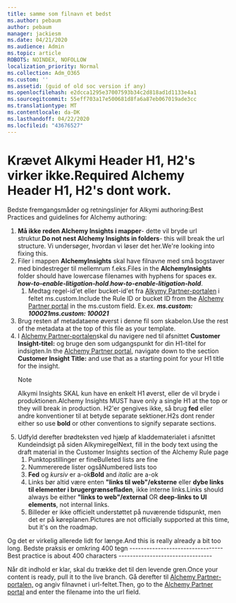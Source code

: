 ```yaml
---
title: samme som filnavn et bedst
ms.author: pebaum
author: pebaum
manager: jackiesm
ms.date: 04/21/2020
ms.audience: Admin
ms.topic: article
ROBOTS: NOINDEX, NOFOLLOW
localization_priority: Normal
ms.collection: Adm_O365
ms.custom: ''
ms.assetid: (guid of old soc version if any)
ms.openlocfilehash: e2dcca1295e37007593b34c2d818ad1d1133e4a1
ms.sourcegitcommit: 55eff703a17e500681d8fa6a87eb067019ade3cc
ms.translationtype: MT
ms.contentlocale: da-DK
ms.lasthandoff: 04/22/2020
ms.locfileid: "43676527"
---
```

# <a name="required-alchemy-header-h1-h2s-dont-work"></a><span data-ttu-id="bddb4-102">Krævet Alkymi Header H1, H2's virker ikke.</span><span class="sxs-lookup"><span data-stu-id="bddb4-102">Required Alchemy Header H1, H2's dont work.</span></span>
<span data-ttu-id="bddb4-103">Bedste fremgangsmåder og retningslinjer for Alkymi authoring:</span><span class="sxs-lookup"><span data-stu-id="bddb4-103">Best Practices and guidelines for Alchemy authoring:</span></span>

1. <span data-ttu-id="bddb4-104">**Må ikke reden Alchemy Insights i mapper**- dette vil bryde url struktur.</span><span class="sxs-lookup"><span data-stu-id="bddb4-104">**Do not nest Alchemy Insights in folders**- this will break the url structure.</span></span> <span data-ttu-id="bddb4-105">Vi undersøger, hvordan vi løser det her.</span><span class="sxs-lookup"><span data-stu-id="bddb4-105">We're looking into fixing this.</span></span>
1. <span data-ttu-id="bddb4-106">Filer i mappen **AlchemyInsights** skal have filnavne med små bogstaver med bindestreger til mellemrum f.eks.</span><span class="sxs-lookup"><span data-stu-id="bddb4-106">Files in the **AlchemyInsights** folder should have lowercase filenames with hyphens for spaces ex.</span></span> <span data-ttu-id="bddb4-107">***how-to-enable-litigation-hold***.</span><span class="sxs-lookup"><span data-stu-id="bddb4-107">***how-to-enable-litigation-hold***.</span></span>
    1. <span data-ttu-id="bddb4-108">Medtag regel-id'et eller bucket-id'et fra [Alkymy Partner-portalen](https://alchemyportal.azurewebsites.net) i feltet ms.custom.</span><span class="sxs-lookup"><span data-stu-id="bddb4-108">Include the Rule ID or bucket ID from the [Alchemy Partner portal](https://alchemyportal.azurewebsites.net) in the ms.custom field.</span></span> <span data-ttu-id="bddb4-109">Ex.</span><span class="sxs-lookup"><span data-stu-id="bddb4-109">ex.</span></span> <span data-ttu-id="bddb4-110">***ms.custom: 100021***</span><span class="sxs-lookup"><span data-stu-id="bddb4-110">***ms.custom: 100021***</span></span>
1. <span data-ttu-id="bddb4-111">Brug resten af metadataene øverst i denne fil som skabelon.</span><span class="sxs-lookup"><span data-stu-id="bddb4-111">Use the rest of the metadata at the top of this file as your template.</span></span>
1. <span data-ttu-id="bddb4-112">I [Alchemy Partner-portalen](https://alchemyportal.azurewebsites.net)skal du navigere ned til afsnittet **Customer Insight-titel:** og bruge den som udgangspunkt for din H1-titel for indsigten.</span><span class="sxs-lookup"><span data-stu-id="bddb4-112">In the [Alchemy Partner portal](https://alchemyportal.azurewebsites.net), navigate down to the section **Customer Insight Title:** and use that as a starting point for your H1 title for the insight.</span></span> 
    > [!NOTE]
    > <span data-ttu-id="bddb4-113">Alkymi Insights SKAL kun have en enkelt H1 øverst, eller de vil bryde i produktionen.</span><span class="sxs-lookup"><span data-stu-id="bddb4-113">Alchemy Insights MUST have only a single H1 at the top or they will break in production.</span></span> <span data-ttu-id="bddb4-114">H2'er gengives ikke, så brug **fed** eller andre konventioner til at betyde separate sektioner.</span><span class="sxs-lookup"><span data-stu-id="bddb4-114">H2s dont render either so use **bold** or other conventions to signify separate sections.</span></span>
1. <span data-ttu-id="bddb4-115">Udfyld derefter brødteksten ved hjælp af kladdematerialet i afsnittet Kundeindsigt på siden Alkymiregel</span><span class="sxs-lookup"><span data-stu-id="bddb4-115">Next, fill in the body text using the draft material in the Customer Insights section of the Alchemy Rule page</span></span>
    1. <span data-ttu-id="bddb4-116">Punktopstillinger er fine</span><span class="sxs-lookup"><span data-stu-id="bddb4-116">Bulleted lists are fine</span></span>
    1. <span data-ttu-id="bddb4-117">Nummererede lister også</span><span class="sxs-lookup"><span data-stu-id="bddb4-117">Numbered lists too</span></span>
    1. <span data-ttu-id="bddb4-118">**Fed** og *kursiv* er a-ok</span><span class="sxs-lookup"><span data-stu-id="bddb4-118">**Bold** and *italic* are a-ok</span></span>
    1. <span data-ttu-id="bddb4-119">Links bør altid være enten **"links til web"/eksterne** eller **dybe links til elementer i brugergrænsefladen**, ikke interne links.</span><span class="sxs-lookup"><span data-stu-id="bddb4-119">Links should always be either **"links to web"/external** OR **deep-links to UI elements**, not internal links.</span></span>
    1. <span data-ttu-id="bddb4-120">Billeder er ikke officielt understøttet på nuværende tidspunkt, men det er på køreplanen.</span><span class="sxs-lookup"><span data-stu-id="bddb4-120">Pictures are not officially supported at this time, but it's on the roadmap.</span></span>

<span data-ttu-id="bddb4-121">Og det er virkelig allerede lidt for længe.</span><span class="sxs-lookup"><span data-stu-id="bddb4-121">And this is really already a bit too long.</span></span> <span data-ttu-id="bddb4-122">Bedste praksis er omkring 400 tegn ---------------------------------</span><span class="sxs-lookup"><span data-stu-id="bddb4-122">Best practice is about 400 characters ---------------------------------</span></span>

<span data-ttu-id="bddb4-123">Når dit indhold er klar, skal du trække det til den levende gren.</span><span class="sxs-lookup"><span data-stu-id="bddb4-123">Once your content is ready, pull it to the live branch.</span></span> <span data-ttu-id="bddb4-124">Gå derefter til [Alchemy Partner-portalen,](https://alchemyportal.azurewebsites.net) og angiv filnavnet i url-feltet.</span><span class="sxs-lookup"><span data-stu-id="bddb4-124">Then, go to the [Alchemy Partner portal](https://alchemyportal.azurewebsites.net) and enter the filename into the url field.</span></span> 